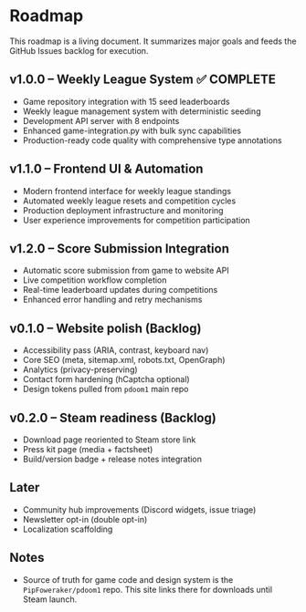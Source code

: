 # Roadmap

This roadmap is a living document. It summarizes major goals and feeds the GitHub Issues backlog for execution.

## v1.0.0 – Weekly League System ✅ COMPLETE
- Game repository integration with 15 seed leaderboards
- Weekly league management system with deterministic seeding
- Development API server with 8 endpoints
- Enhanced game-integration.py with bulk sync capabilities
- Production-ready code quality with comprehensive type annotations

## v1.1.0 – Frontend UI & Automation
- Modern frontend interface for weekly league standings
- Automated weekly league resets and competition cycles
- Production deployment infrastructure and monitoring
- User experience improvements for competition participation

## v1.2.0 – Score Submission Integration
- Automatic score submission from game to website API
- Live competition workflow completion
- Real-time leaderboard updates during competitions
- Enhanced error handling and retry mechanisms

## v0.1.0 – Website polish (Backlog)
- Accessibility pass (ARIA, contrast, keyboard nav)
- Core SEO (meta, sitemap.xml, robots.txt, OpenGraph)
- Analytics (privacy-preserving)
- Contact form hardening (hCaptcha optional)
- Design tokens pulled from `pdoom1` main repo

## v0.2.0 – Steam readiness (Backlog)
- Download page reoriented to Steam store link
- Press kit page (media + factsheet)
- Build/version badge + release notes integration

## Later
- Community hub improvements (Discord widgets, issue triage)
- Newsletter opt-in (double opt-in)
- Localization scaffolding

## Notes
- Source of truth for game code and design system is the `PipFoweraker/pdoom1` repo. This site links there for downloads until Steam launch.
